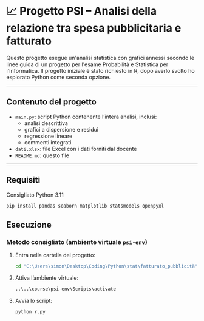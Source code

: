 # 📈 Progetto PSI – Analisi della relazione tra spesa pubblicitaria e fatturato

Questo progetto esegue un'analisi statistica con grafici annessi secondo le linee guida di un progetto per l'esame Probabilità e Statistica per l'Informatica. Il progetto iniziale è stato richiesto in R, dopo averlo svolto ho esplorato Python come seconda opzione.

---

## Contenuto del progetto

- `main.py`: script Python contenente l’intera analisi, inclusi:
  - analisi descrittiva
  - grafici a dispersione e residui
  - regressione lineare
  - commenti integrati
- `dati.xlsx`: file Excel con i dati forniti dal docente
- `README.md`: questo file

---

## Requisiti

Consigliato Python 3.11

```bash
pip install pandas seaborn matplotlib statsmodels openpyxl
```
## Esecuzione

### Metodo consigliato (ambiente virtuale `psi-env`)

1. Entra nella cartella del progetto:
   ```bash
   cd "C:\Users\simon\Desktop\Coding\Python\stat\fatturato_pubblicità"
   ```

2. Attiva l’ambiente virtuale:
   ```bash
   ..\..\course\psi-env\Scripts\activate
   ```

3. Avvia lo script:
   ```bash
   python r.py
   ```
